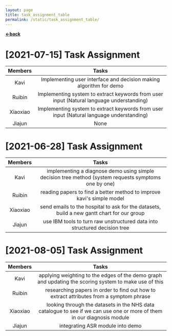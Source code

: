 ```yaml
---
layout: page
title: task_assignment_table
permalink: /static/task_assignment_table/
---
```


[**<-back**](/static)  

# [2021-07-15] Task Assignment

| Members | Tasks |
| :----:| :----: |
| Kavi | Implementing user interface and decision making algorithm for demo| 
| Ruibin | Implementing system to extract keywords from user input (Natural language understanding)|
| Xiaoxiao | Implementing system to extract keywords from user input (Natural language understanding) |
| Jiajun | None |


# [2021-06-28] Task Assignment

| Members | Tasks |
| :----:| :----: |
| Kavi | implementing a diagnose demo using simple decision tree method (system requests symptoms one by one) | 
| Ruibin | reading papers to find a better method to improve kavi's simple model |
| Xiaoxiao | send emails to the hospital to ask for the datasets, build a new gantt chart for our group |
| Jiajun | use IBM tools to turn raw unstructured data into structured decision tree |


# [2021-08-05] Task Assignment

| Members | Tasks |
| :----:| :----: |
| Kavi | applying weighting to the edges of the demo graph and updating the scoring system to make use of this | 
| Ruibin | researching papers in order to find out how to extract attributes from a symptom phrase |
| Xiaoxiao | looking through the datasets in the NHS data catalogue to see if we can use one or more of them in our diagnosis module |
| Jiajun | integrating ASR module into demo |